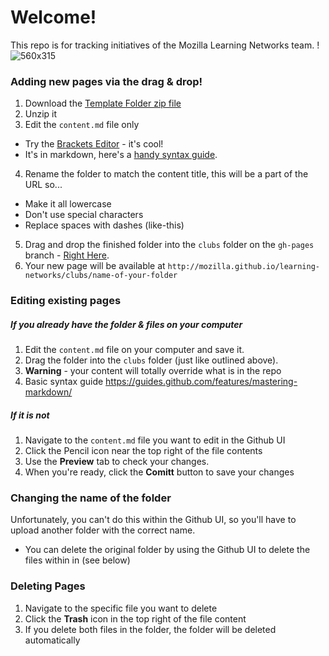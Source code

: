# Welcome!

This repo is for tracking initiatives of the Mozilla Learning Networks team.
!![560x315](//www.youtube.com/embed/16euyHEi_X8)

### Adding new pages via the drag & drop!

1. Download the [Template Folder zip file](https://github.com/mozilla/learning-networks/releases/download/1/clubs-blank-template.zip)
2. Unzip it
3. Edit the ``content.md`` file only
  * Try the [Brackets Editor](http://brackets.io/) - it's cool!
  * It's in markdown, here's a [handy syntax guide](https://guides.github.com/features/mastering-markdown/).
4. Rename the folder to match the content title, this will be a part of the URL so...
  * Make it all lowercase
  * Don't use special characters
  * Replace spaces with dashes (like-this)
5. Drag and drop the finished folder into the ``clubs`` folder on the ``gh-pages`` branch - [Right Here](https://github.com/mozilla/learning-networks/tree/gh-pages/clubs).
6. Your new page will be available at ``http://mozilla.github.io/learning-networks/clubs/name-of-your-folder``

### Editing existing pages

##### If you already have the  folder & files on your computer
1. Edit the ``content.md`` file on your computer and save it.
2. Drag the folder into the ``clubs`` folder (just like outlined above).
3. **Warning** - your content will totally override what is in the repo
4. Basic syntax guide https://guides.github.com/features/mastering-markdown/

##### If it is not
1. Navigate to the ``content.md`` file you want to edit in the Github UI
2. Click the Pencil icon near the top right of the file contents
3. Use the **Preview** tab to check your changes.
4. When you're ready, click the **Comitt** button to save your changes

### Changing the name of the folder
Unfortunately, you can't do this within the Github UI, so you'll have to upload another folder with the correct name.
* You can delete the original folder by using the Github UI to delete the files within in (see below)

### Deleting Pages
1. Navigate to the specific file you want to delete
2. Click the **Trash** icon in the top right of the file content
3. If you delete both files in the folder, the folder will be deleted automatically
